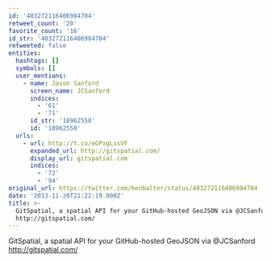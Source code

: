 ```yaml
---
id: '403272116406984704'
retweet_count: '20'
favorite_count: '16'
id_str: '403272116406984704'
retweeted: false
entities:
  hashtags: []
  symbols: []
  user_mentions:
    - name: Jason Sanford
      screen_name: JCSanford
      indices:
        - '61'
        - '71'
      id_str: '18962558'
      id: '18962558'
  urls:
    - url: http://t.co/eGPxgLssVF
      expanded_url: http://gitspatial.com/
      display_url: gitspatial.com
      indices:
        - '72'
        - '94'
original_url: https://twitter.com/benbalter/status/403272116406984704
date: '2013-11-20T21:22:19.000Z'
title: >-
  GitSpatial, a spatial API for your GitHub-hosted GeoJSON via @JCSanford
  http://gitspatial.com/
---
```


GitSpatial, a spatial API for your GitHub-hosted GeoJSON via @JCSanford http://gitspatial.com/